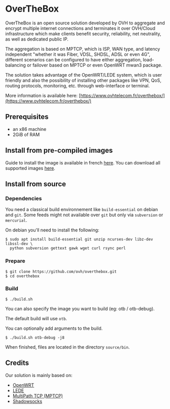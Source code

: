 # OverTheBox

OverTheBox is an open source solution developed by OVH to aggregate and encrypt multiple internet connections and terminates it over OVH/Cloud infrastructure which make clients benefit security, reliability, net neutrality, as well as dedicated public IP.

The aggregation is based on MPTCP, which is ISP, WAN type, and latency independent "whether it was Fiber, VDSL, SHDSL, ADSL or even 4G", different scenarios can be configured to have either aggregation, load-balancing or failover based on MPTCP or even OpenWRT mwan3 package.

The solution takes advantage of the OpenWRT/LEDE system, which is user friendly and also the possibility of installing other packages like VPN, QoS, routing protocols, monitoring, etc. through web-interface or terminal.


More information is available here:
[https://www.ovhtelecom.fr/overthebox/](https://www.ovhtelecom.fr/overthebox/)


## Prerequisites

* an x86 machine
* 2GiB of RAM


## Install from pre-compiled images

Guide to install the image is available in french [here](https://www.ovhtelecom.fr/overthebox/guides.xml).
You can download all supported images [here](http://downloads.overthebox.ovh/stable/x86/64/).


## Install from source

### Dependencies

You need a classical build environnement like `build-essential` on debian and `git`.
Some feeds might not available over `git` but only via `subversion` or `mercurial`.

On debian you'll need to install the following:
```shell
$ sudo apt install build-essential git unzip ncurses-dev libz-dev libssl-dev \
  python subversion gettext gawk wget curl rsync perl
```

### Prepare

```shell
$ git clone https://github.com/ovh/overthebox.git
$ cd overthebox
```

### Build

```shell
$ ./build.sh
```

You can also specify the image you want to build (eg: otb / otb-debug).

The default build will use `otb`.

You can optionally add arguments to the build.

```shell
$ ./build.sh otb-debug -j8
```

When finished, files are located in the directory `source/bin`.


## Credits

Our solution is mainly based on:

* [OpenWRT](https://openwrt.org)
* [LEDE](https://lede-project.org)
* [MultiPath TCP (MPTCP)](https://multipath-tcp.org)
* [Shadowsocks](https://shadowsocks.org)
